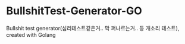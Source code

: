 # BullshitTest-Generator-GO
Bullshit test generator(심리테스트같은거.. 막 퍼나르는거.. 등 개소리 테스트), created with Golang
